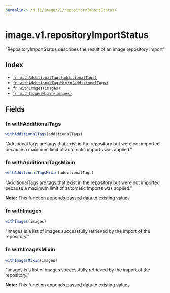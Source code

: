 ```yaml
---
permalink: /3.11/image/v1/repositoryImportStatus/
---
```


# image.v1.repositoryImportStatus

"RepositoryImportStatus describes the result of an image repository import"

## Index

* [`fn withAdditionalTags(additionalTags)`](#fn-withadditionaltags)
* [`fn withAdditionalTagsMixin(additionalTags)`](#fn-withadditionaltagsmixin)
* [`fn withImages(images)`](#fn-withimages)
* [`fn withImagesMixin(images)`](#fn-withimagesmixin)

## Fields

### fn withAdditionalTags

```ts
withAdditionalTags(additionalTags)
```

"AdditionalTags are tags that exist in the repository but were not imported because a maximum limit of automatic imports was applied."

### fn withAdditionalTagsMixin

```ts
withAdditionalTagsMixin(additionalTags)
```

"AdditionalTags are tags that exist in the repository but were not imported because a maximum limit of automatic imports was applied."

**Note:** This function appends passed data to existing values

### fn withImages

```ts
withImages(images)
```

"Images is a list of images successfully retrieved by the import of the repository."

### fn withImagesMixin

```ts
withImagesMixin(images)
```

"Images is a list of images successfully retrieved by the import of the repository."

**Note:** This function appends passed data to existing values